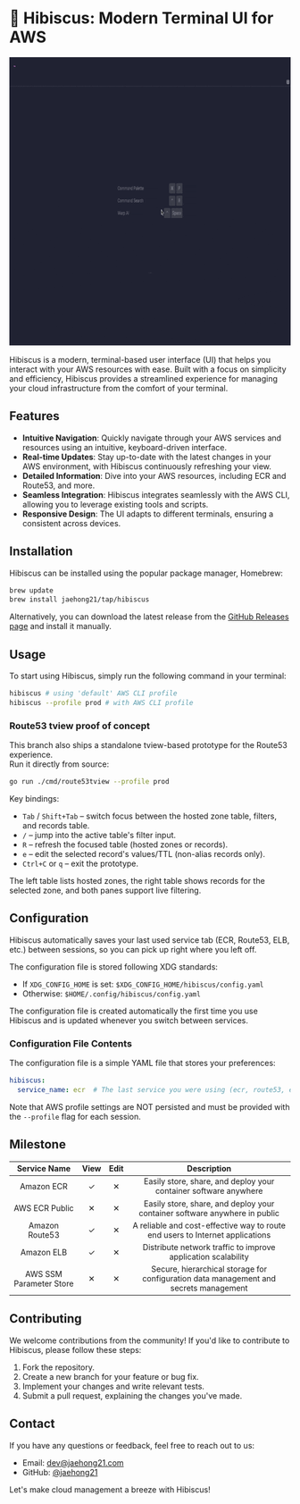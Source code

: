 # 🌺 Hibiscus: Modern Terminal UI for AWS

<p align="center">
  <img src="./docs/ecr-demo.gif" alt="Hibiscus ECR demo" width="800" height="516">
</p>

Hibiscus is a modern, terminal-based user interface (UI) that helps you interact with your AWS resources with ease. Built with a focus on simplicity and efficiency, Hibiscus provides a streamlined experience for managing your cloud infrastructure from the comfort of your terminal.

## Features

- **Intuitive Navigation**: Quickly navigate through your AWS services and resources using an intuitive, keyboard-driven interface.
- **Real-time Updates**: Stay up-to-date with the latest changes in your AWS environment, with Hibiscus continuously refreshing your view.
- **Detailed Information**: Dive into your AWS resources, including ECR and Route53, and more.
- **Seamless Integration**: Hibiscus integrates seamlessly with the AWS CLI, allowing you to leverage existing tools and scripts.
- **Responsive Design**: The UI adapts to different terminals, ensuring a consistent across devices.

## Installation

Hibiscus can be installed using the popular package manager, Homebrew:

```bash
brew update
brew install jaehong21/tap/hibiscus
```

Alternatively, you can download the latest release from the [GitHub Releases page](https://github.com/jaehong21/hibiscus/releases) and install it manually.

## Usage

To start using Hibiscus, simply run the following command in your terminal:

```bash
hibiscus # using 'default' AWS CLI profile
hibiscus --profile prod # with AWS CLI profile
```

### Route53 tview proof of concept

This branch also ships a standalone tview-based prototype for the Route53 experience.  
Run it directly from source:

```bash
go run ./cmd/route53tview --profile prod
```

Key bindings:
- `Tab` / `Shift+Tab` – switch focus between the hosted zone table, filters, and records table.
- `/` – jump into the active table's filter input.
- `R` – refresh the focused table (hosted zones or records).
- `e` – edit the selected record's values/TTL (non-alias records only).
- `Ctrl+C` or `q` – exit the prototype.

The left table lists hosted zones, the right table shows records for the selected zone, and both panes support live filtering.

<!-- This will launch the Hibiscus UI, where you can navigate through your AWS services and resources using the keyboard. Refer to the [documentation](https://github.com/your-github-username/hibiscus/wiki) for more information on the available commands and features. -->

## Configuration

Hibiscus automatically saves your last used service tab (ECR, Route53, ELB, etc.) between sessions, so you can pick up right where you left off.

The configuration file is stored following XDG standards:
- If `XDG_CONFIG_HOME` is set: `$XDG_CONFIG_HOME/hibiscus/config.yaml`
- Otherwise: `$HOME/.config/hibiscus/config.yaml`

The configuration file is created automatically the first time you use Hibiscus and is updated whenever you switch between services.

### Configuration File Contents

The configuration file is a simple YAML file that stores your preferences:

```yaml
hibiscus:
  service_name: ecr  # The last service you were using (ecr, route53, elb)
```

Note that AWS profile settings are NOT persisted and must be provided with the `--profile` flag for each session.

## Milestone

|      Service Name       | View  | Edit  |                                      Description                                      |
| :---------------------: | :---: | :---: | :-----------------------------------------------------------------------------------: |
|       Amazon ECR        |   ✓   |   ✕   |           Easily store, share, and deploy your container software anywhere            |
|     AWS ECR Public      |   ✕   |   ✕   |      Easily store, share, and deploy your container software anywhere in public       |
|     Amazon Route53      |   ✓   |   ✕   |     A reliable and cost-effective way to route end users to Internet applications     |
|       Amazon ELB        |   ✓   |   ✕   |             Distribute network traffic to improve application scalability             |
| AWS SSM Parameter Store |   ✕   |   ✕   | Secure, hierarchical storage for configuration data management and secrets management |

## Contributing

We welcome contributions from the community! If you'd like to contribute to Hibiscus, please follow these steps:

1. Fork the repository.
2. Create a new branch for your feature or bug fix.
3. Implement your changes and write relevant tests.
4. Submit a pull request, explaining the changes you've made.

<!-- For more information, please check the [contributing guidelines](https://github.com/your-github-username/hibiscus/blob/main/CONTRIBUTING.md). -->

## Contact

If you have any questions or feedback, feel free to reach out to us:

- Email: [dev@jaehong21.com](mailto:dev@jaehong21.com)
- GitHub: [@jaehong21](https://github.com/jaehong21)

Let's make cloud management a breeze with Hibiscus!
